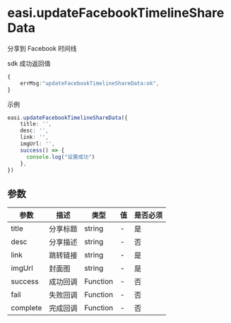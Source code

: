# easi.updateFacebookTimelineShareData

分享到 Facebook 时间线

sdk 成功返回值

```TypeScript
{
    errMsg:"updateFacebookTimelineShareData:ok",
}
```

示例

```TypeScript
easi.updateFacebookTimelineShareData({
    title: '',
    desc: '',
    link: '',
    imgUrl: '',
    success() => {
      console.log("设置成功")
    },
})
```

## 参数

| 参数     | 描述     | 类型     | 值  | 是否必须 |
| -------- | -------- | -------- | --- | -------- |
| title    | 分享标题 | string   | -   | 是       |
| desc     | 分享描述 | string   | -   | 否       |
| link     | 跳转链接 | string   | -   | 是       |
| imgUrl   | 封面图   | string   | -   | 是       |
| success  | 成功回调 | Function | -   | 否       |
| fail     | 失败回调 | Function | -   | 否       |
| complete | 完成回调 | Function | -   | 否       |
